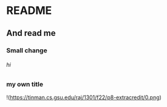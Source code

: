 # README

## And read me


### Small change

###### hi


### my own title

!(https://tinman.cs.gsu.edu/raj/1301/f22/p8-extracredit/0.png)

